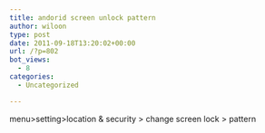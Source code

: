```yaml
---
title: andorid screen unlock pattern
author: wiloon
type: post
date: 2011-09-18T13:20:02+00:00
url: /?p=802
bot_views:
  - 8
categories:
  - Uncategorized

---
```

menu>setting>location & security > change screen lock > pattern